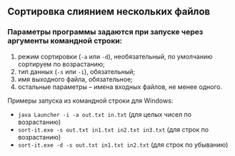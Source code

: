 ## Сортировка слиянием нескольких файлов

### Параметры программы задаются при запуске через аргументы командной строки:
1. режим сортировки (`-a` или `-d`), необязательный, по умолчанию сортируем по возрастанию;
2. тип данных (`-s` или `-i`), обязательный;
3. имя выходного файла, обязательное;
4. остальные параметры – имена входных файлов, не менее одного.

Примеры запуска из командной строки для Windows:
* `java Launcher -i -a out.txt in.txt` (для целых чисел по возрастанию)
* `sort-it.exe -s out.txt in1.txt in2.txt in3.txt` (для строк по возрастанию)
* `sort-it.exe -d -s out.txt in1.txt in2.txt` (для строк по убыванию)
